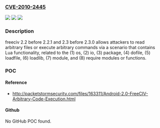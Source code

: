 ### [CVE-2010-2445](https://cve.mitre.org/cgi-bin/cvename.cgi?name=CVE-2010-2445)
![](https://img.shields.io/static/v1?label=Product&message=n%2Fa&color=blue)
![](https://img.shields.io/static/v1?label=Version&message=n%2Fa&color=blue)
![](https://img.shields.io/static/v1?label=Vulnerability&message=n%2Fa&color=brighgreen)

### Description

freeciv 2.2 before 2.2.1 and 2.3 before 2.3.0 allows attackers to read arbitrary files or execute arbitrary commands via a scenario that contains Lua functionality, related to the (1) os, (2) io, (3) package, (4) dofile, (5) loadfile, (6) loadlib, (7) module, and (8) require modules or functions.

### POC

#### Reference
- http://packetstormsecurity.com/files/163311/Android-2.0-FreeCIV-Arbitrary-Code-Execution.html

#### Github
No GitHub POC found.

